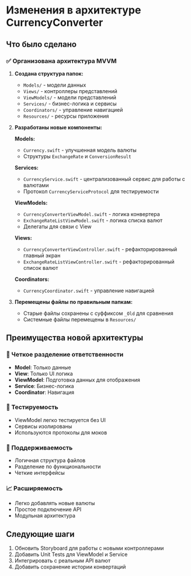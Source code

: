 # Изменения в архитектуре CurrencyConverter

## Что было сделано

### ✅ Организована архитектура MVVM

1. **Создана структура папок:**
   - `Models/` - модели данных
   - `Views/` - контроллеры представлений
   - `ViewModels/` - модели представлений
   - `Services/` - бизнес-логика и сервисы
   - `Coordinators/` - управление навигацией
   - `Resources/` - ресурсы приложения

2. **Разработаны новые компоненты:**

   **Models:**
   - `Currency.swift` - улучшенная модель валюты
   - Структуры `ExchangeRate` и `ConversionResult`

   **Services:**
   - `CurrencyService.swift` - централизованный сервис для работы с валютами
   - Протокол `CurrencyServiceProtocol` для тестируемости

   **ViewModels:**
   - `CurrencyConverterViewModel.swift` - логика конвертера
   - `ExchangeRateListViewModel.swift` - логика списка валют
   - Делегаты для связи с View

   **Views:**
   - `CurrencyConverterViewController.swift` - рефакторированный главный экран
   - `ExchangeRateListViewController.swift` - рефакторированный список валют

   **Coordinators:**
   - `CurrencyCoordinator.swift` - управление навигацией

3. **Перемещены файлы по правильным папкам:**
   - Старые файлы сохранены с суффиксом `_Old` для сравнения
   - Системные файлы перемещены в `Resources/`

## Преимущества новой архитектуры

### 🎯 Четкое разделение ответственности
- **Model**: Только данные
- **View**: Только UI логика
- **ViewModel**: Подготовка данных для отображения
- **Service**: Бизнес-логика
- **Coordinator**: Навигация

### 🧪 Тестируемость
- ViewModel легко тестируется без UI
- Сервисы изолированы
- Используются протоколы для моков

### 🔧 Поддерживаемость
- Логичная структура файлов
- Разделение по функциональности
- Четкие интерфейсы

### 📈 Расширяемость
- Легко добавлять новые валюты
- Простое подключение API
- Модульная архитектура

## Следующие шаги

1. Обновить Storyboard для работы с новыми контроллерами
2. Добавить Unit Tests для ViewModel и Service
3. Интегрировать с реальным API валют
4. Добавить сохранение истории конвертаций
